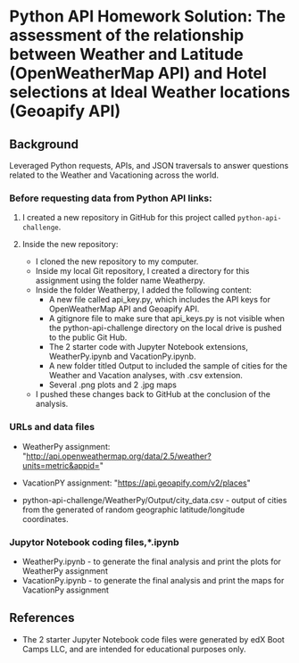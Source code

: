# Python API Homework Solution: The assessment of the relationship between Weather and Latitude (OpenWeatherMap API) and Hotel selections at Ideal Weather locations (Geoapify API)

## Background

Leveraged Python requests, APIs, and JSON traversals to answer questions related to the Weather and Vacationing across the world.

### Before requesting data from Python API links:

1. I created a new repository in GitHub for this project called `python-api-challenge`. 

2. Inside the new repository:
    * I cloned the new repository to my computer.
    * Inside my local Git repository, I created a directory for this assignment using the folder name Weatherpy.
    * Inside the folder Weatherpy, I added the following content:
      -	A new file called api_key.py, which includes the API keys for OpenWeatherMap API and Geoapify API.
      -	A gitignore file to make sure that api_keys.py is not visible when the python-api-challenge directory on the local drive is pushed to the public Git Hub.
      -	The 2 starter code with Jupyter Notebook extensions, WeatherPy.ipynb and VacationPy.ipynb.
      -	A new folder titled Output to included the sample of cities for the Weather and Vacation analyses, with .csv extension.
      -	Several .png plots and 2 .jpg maps
    * I pushed these changes back to GitHub at the conclusion of the analysis. 

### URLs and data files

* WeatherPy assignment: "http://api.openweathermap.org/data/2.5/weather?units=metric&appid="  
* VacationPY assignment: "https://api.geoapify.com/v2/places"

* python-api-challenge/WeatherPy/Output/city_data.csv - output of cities from the generated of random geographic latitude/longitude coordinates.

### Jupytor Notebook coding files,*.ipynb

* WeatherPy.ipynb - to generate the final analysis and print the plots for WeatherPy assignment
* VacationPy.ipynb - to generate the final analysis and print the maps for VacationPy assignment

## References

* The 2 starter Jupyter Notebook code files were generated by edX Boot Camps LLC, and are intended for educational purposes only.
